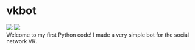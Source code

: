 # vkbot
[![](https://img.shields.io/badge/Language-Python%203.8-9cf)]() [![](https://img.shields.io/badge/For%20the%20group-!%20Developer-blue?style=social&logo=vk)](https://vk.com/exclamationdev)  
Welcome to my first Python code! I made a very simple bot for the social network VK.
